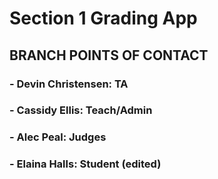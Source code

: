# Section 1 Grading App
## BRANCH POINTS OF CONTACT
### - Devin Christensen: TA
### - Cassidy Ellis: Teach/Admin
### - Alec Peal: Judges
### - Elaina Halls: Student (edited) 